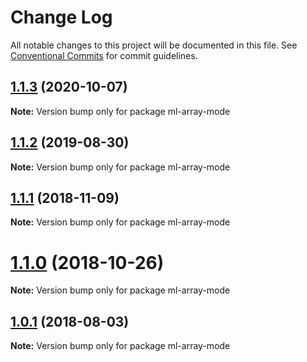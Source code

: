 # Change Log

All notable changes to this project will be documented in this file.
See [Conventional Commits](https://conventionalcommits.org) for commit guidelines.

## [1.1.3](https://github.com/mljs/array/compare/ml-array-mode@1.1.2...ml-array-mode@1.1.3) (2020-10-07)

**Note:** Version bump only for package ml-array-mode






## [1.1.2](https://github.com/mljs/array/compare/ml-array-mode@1.1.1...ml-array-mode@1.1.2) (2019-08-30)

**Note:** Version bump only for package ml-array-mode





## [1.1.1](https://github.com/mljs/array/compare/ml-array-mode@1.1.0...ml-array-mode@1.1.1) (2018-11-09)

**Note:** Version bump only for package ml-array-mode





# [1.1.0](https://github.com/mljs/array/compare/ml-array-mode@1.0.1...ml-array-mode@1.1.0) (2018-10-26)

**Note:** Version bump only for package ml-array-mode





<a name="1.0.1"></a>
## [1.0.1](https://github.com/mljs/array/compare/ml-array-mode@1.0.0...ml-array-mode@1.0.1) (2018-08-03)




**Note:** Version bump only for package ml-array-mode
